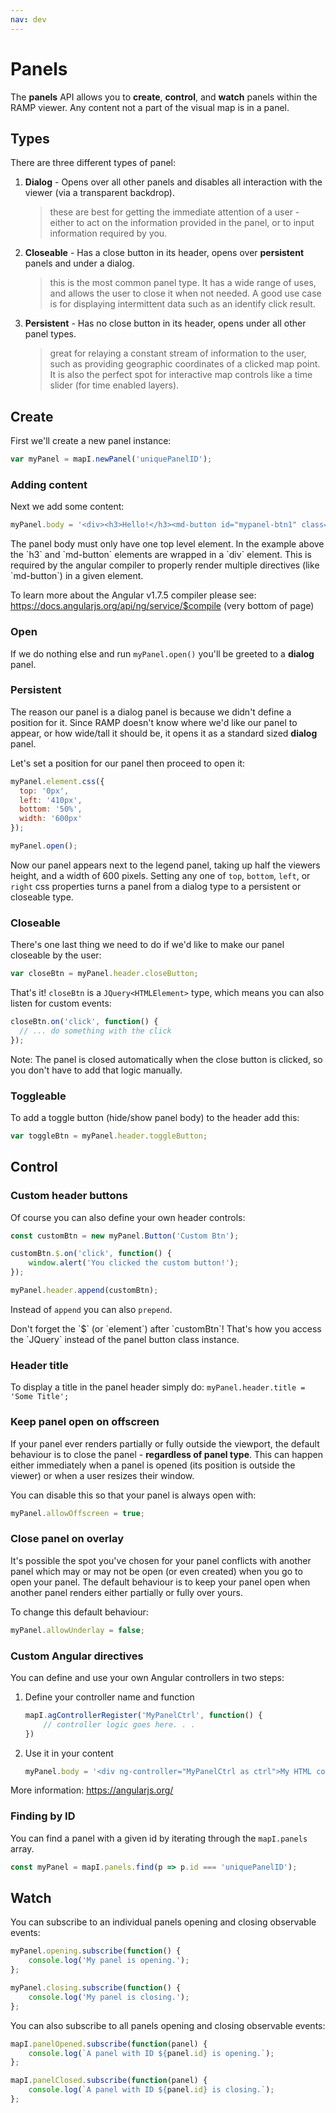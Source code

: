 ```yaml
---
nav: dev
---
```


# Panels

The **panels** API allows you to **create**, **control**, and **watch** panels within the RAMP viewer. Any content not a part of the visual map is in a panel.

## Types

There are three different types of panel:

1. **Dialog** - Opens over all other panels and disables all interaction with the viewer (via a transparent backdrop).
   > these are best for getting the immediate attention of a user - either to act on the information provided in the panel, or to input information required by you.
2. **Closeable** - Has a close button in its header, opens over **persistent** panels and under a dialog.
   > this is the most common panel type. It has a wide range of uses, and allows the user to close it when not needed. A good use case is for displaying intermittent data such as an identify click result.
3. **Persistent** - Has no close button in its header, opens under all other panel types.
   > great for relaying a constant stream of information to the user, such as providing geographic coordinates of a clicked map point. It is also the perfect spot for interactive map controls like a time slider (for time enabled layers).

## Create

First we'll create a new panel instance:

```js
var myPanel = mapI.newPanel('uniquePanelID');
```

### Adding content

Next we add some content:

```js
myPanel.body = '<div><h3>Hello!</h3><md-button id="mypanel-btn1" class="md-raised md-primary">Click me!</md-button></div>';
```

<p class="warning">
  The panel body must only have one top level element. In the example above the `h3` and `md-button` elements are wrapped in a `div` element. This is required by the angular compiler to properly render multiple directives (like `md-button`) in a given element.

  To learn more about the Angular v1.7.5 compiler please see: https://docs.angularjs.org/api/ng/service/$compile (very bottom of page)
</p>

### Open

If we do nothing else and run `myPanel.open()` you'll be greeted to a **dialog** panel.

### Persistent

The reason our panel is a dialog panel is because we didn't define a position for it. Since RAMP doesn't know where we'd like our panel to appear, or how wide/tall it should be, it opens it as a standard sized **dialog** panel.

Let's set a position for our panel then proceed to open it:

```js
myPanel.element.css({
  top: '0px',
  left: '410px',
  bottom: '50%',
  width: '600px'
});

myPanel.open();
```

Now our panel appears next to the legend panel, taking up half the viewers height, and a width of 600 pixels. Setting any one of `top`, `bottom`, `left`, or `right` css properties turns a panel from a dialog type to a persistent or closeable type.

### Closeable

There's one last thing we need to do if we'd like to make our panel closeable by the user:

```js
var closeBtn = myPanel.header.closeButton;
```

That's it! `closeBtn` is a `JQuery<HTMLElement>` type, which means you can also listen for custom events:

```js
closeBtn.on('click', function() {
  // ... do something with the click
});
```

Note: The panel is closed automatically when the close button is clicked, so you don't have to add that logic manually.

### Toggleable

To add a toggle button (hide/show panel body) to the header add this:

```js
var toggleBtn = myPanel.header.toggleButton;
```

## Control

### Custom header buttons

Of course you can also define your own header controls:

```js
const customBtn = new myPanel.Button('Custom Btn');

customBtn.$.on('click', function() {
    window.alert('You clicked the custom button!');
});

myPanel.header.append(customBtn);
```

Instead of `append` you can also `prepend`.

<p class="tip">
  Don't forget the `$` (or `element`) after `customBtn`! That's how you access the `JQuery<HTMLElement>` instead of the panel button class instance.
</p>

### Header title

To display a title in the panel header simply do: `myPanel.header.title = 'Some Title';`

### Keep panel open on offscreen

If your panel ever renders partially or fully outside the viewport, the default behaviour is to close the panel - **regardless of panel type**. This can happen either immediately when a panel is opened (its position is outside the viewer) or when a user resizes their window.

You can disable this so that your panel is always open with:

```js
myPanel.allowOffscreen = true;
```

### Close panel on overlay

It's possible the spot you've chosen for your panel conflicts with another panel which may or may not be open (or even created) when you go to open your panel. The default behaviour is to keep your panel open when another panel renders either partially or fully over yours.

To change this default behaviour:

```js
myPanel.allowUnderlay = false;
```

### Custom Angular directives
You can define and use your own Angular controllers in two steps:

1. Define your controller name and function
    ```js
    mapI.agControllerRegister('MyPanelCtrl', function() {
        // controller logic goes here. . .
    })
    ```
2. Use it in your content
   ```js
   myPanel.body = '<div ng-controller="MyPanelCtrl as ctrl">My HTML content</div>';
   ```

More information: https://angularjs.org/

### Finding by ID

You can find a panel with a given id by iterating through the `mapI.panels` array.

```js
const myPanel = mapI.panels.find(p => p.id === 'uniquePanelID');
```

## Watch

You can subscribe to an individual panels opening and closing observable events:

```js
myPanel.opening.subscribe(function() {
    console.log('My panel is opening.');
};

myPanel.closing.subscribe(function() {
    console.log('My panel is closing.');
};
```

You can also subscribe to all panels opening and closing observable events:

```js
mapI.panelOpened.subscribe(function(panel) {
    console.log(`A panel with ID ${panel.id} is opening.`);
};

mapI.panelClosed.subscribe(function(panel) {
    console.log(`A panel with ID ${panel.id} is closing.`);
};
```